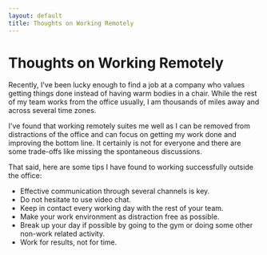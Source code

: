 ```yaml
--- 
layout: default 
title: Thoughts on Working Remotely 
--- 
```

 
# Thoughts on Working Remotely 
 
Recently, I've been lucky enough to find a job at a company who values getting things done instead of having warm bodies in a chair. While the rest of my team works from the office usually, I am thousands of miles away and across several time zones. 
 
I've found that working remotely suites me well as I can be removed from distractions of the office and can focus on getting my work done and improving the bottom line. It certainly is not for everyone and there are some trade-offs like missing the spontaneous discussions. 
 
That said, here are some tips I have found to working successfully outside the office: 
 
*  Effective communication through several channels is key. 
*  Do not hesitate to use video chat. 
*  Keep in contact every working day with the rest of your team. 
*  Make your work environment as distraction free as possible. 
*  Break up your day if possible by going to the gym or doing some other non-work related activity. 
*  Work for results, not for time.
